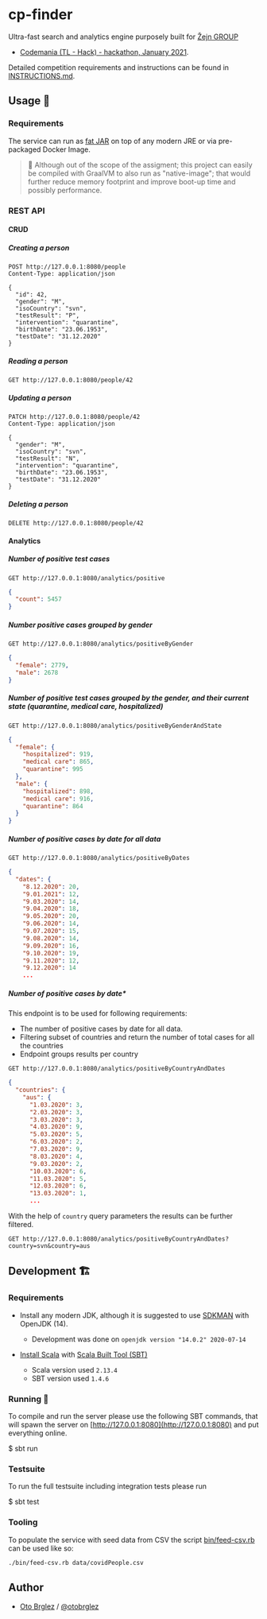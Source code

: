# cp-finder

Ultra-fast search and analytics engine purposely built for
[Žejn GROUP](https://www.zejn.si/)

- [Codemania (TL - Hack) - hackathon, January 2021](https://tl-hack.incubatehub.com/p/codemania-tl-hack).

Detailed competition requirements and instructions can be found in [INSTRUCTIONS.md](INSTRUCTIONS.md).

## Usage 🚀

### Requirements

The service can run as [fat JAR](https://dzone.com/articles/the-skinny-on-fat-thin-hollow-and-uber)
on top of any modern JRE or via pre-packaged Docker Image.

> 🐇 Although out of the scope of the assigment; this project can easily be compiled with GraalVM to also run as "native-image"; that would further reduce memory footprint and improve boot-up time and possibly performance.

### REST API

#### CRUD

##### Creating a person

```http request
POST http://127.0.0.1:8080/people
Content-Type: application/json

{
  "id": 42,
  "gender": "M",
  "isoCountry": "svn",
  "testResult": "P",
  "intervention": "quarantine",
  "birthDate": "23.06.1953",
  "testDate": "31.12.2020"
}
```

##### Reading a person

```http request
GET http://127.0.0.1:8080/people/42
```

##### Updating a person

```http request
PATCH http://127.0.0.1:8080/people/42
Content-Type: application/json

{
  "gender": "M",
  "isoCountry": "svn",
  "testResult": "N",
  "intervention": "quarantine",
  "birthDate": "23.06.1953",
  "testDate": "31.12.2020"
}
```

##### Deleting a person

```http request
DELETE http://127.0.0.1:8080/people/42
```

#### Analytics

##### Number of positive test cases

```http request
GET http://127.0.0.1:8080/analytics/positive
```

```json
{
  "count": 5457
}
```

##### Number positive cases grouped by gender

```http request
GET http://127.0.0.1:8080/analytics/positiveByGender
```

```json
{
  "female": 2779,
  "male": 2678
}
```

##### Number of positive test cases grouped by the gender, and their current state (quarantine, medical care, hospitalized)

```http request
GET http://127.0.0.1:8080/analytics/positiveByGenderAndState
```

```json
{
  "female": {
    "hospitalized": 919,
    "medical care": 865,
    "quarantine": 995
  },
  "male": {
    "hospitalized": 898,
    "medical care": 916,
    "quarantine": 864
  }
}
```

##### Number of positive cases by date for all data

```http request
GET http://127.0.0.1:8080/analytics/positiveByDates
```

```json
{
  "dates": {
    "8.12.2020": 20,
    "9.01.2021": 12,
    "9.03.2020": 14,
    "9.04.2020": 18,
    "9.05.2020": 20,
    "9.06.2020": 14,
    "9.07.2020": 15,
    "9.08.2020": 14,
    "9.09.2020": 16,
    "9.10.2020": 19,
    "9.11.2020": 12,
    "9.12.2020": 14
    ...
```

##### Number of positive cases by date\*

This endpoint is to be used for following requirements:

- The number of positive cases by date for all data.
- Filtering subset of countries and return the number of total cases for all the countries
- Endpoint groups results per country

```http request
GET http://127.0.0.1:8080/analytics/positiveByCountryAndDates
```

```json
{
  "countries": {
    "aus": {
      "1.03.2020": 3,
      "2.03.2020": 3,
      "3.03.2020": 3,
      "4.03.2020": 9,
      "5.03.2020": 5,
      "6.03.2020": 2,
      "7.03.2020": 9,
      "8.03.2020": 4,
      "9.03.2020": 2,
      "10.03.2020": 6,
      "11.03.2020": 5,
      "12.03.2020": 6,
      "13.03.2020": 1,
      ...
```

With the help of `country` query parameters the results can be further filtered.

```http request
GET http://127.0.0.1:8080/analytics/positiveByCountryAndDates?country=svn&country=aus
```

## Development 🏗

### Requirements

- Install any modern JDK, although it is suggested to use [SDKMAN](https://sdkman.io/) with OpenJDK (14).

    - Development was done on `openjdk version "14.0.2" 2020-07-14`

- [Install Scala](https://docs.scala-lang.org/getting-started/index.html) with
  [Scala Built Tool (SBT)](https://www.scala-sbt.org/download.html)

    - Scala version used `2.13.4`
    - SBT version used `1.4.6`

### Running 🏃‍

To compile and run the server please use the following SBT commands, that will spawn the server
on [http://127.0.0.1:8080](http://127.0.0.1:8080) and put everything online.

$ sbt run

### Testsuite

To run the full testsuite including integration tests please run

$ sbt test

### Tooling

To populate the service with seed data from CSV the script [bin/feed-csv.rb](bin/feed-csv.rb) can be used like so:

```bash
./bin/feed-csv.rb data/covidPeople.csv
```

## Author

- [Oto Brglez](https://github.com/otobrglez) / [@otobrglez](https://twitter.com/otobrglez)
